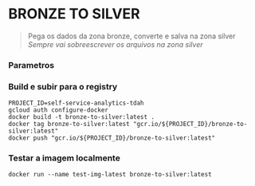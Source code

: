# BRONZE TO SILVER
> Pega os dados da zona bronze, converte e salva na zona silver
*Sempre vai sobreescrever os arquivos na zona silver*

### Parametros
### Build e subir para o registry

```
PROJECT_ID=self-service-analytics-tdah
gcloud auth configure-docker
docker build -t bronze-to-silver:latest .
docker tag bronze-to-silver:latest "gcr.io/${PROJECT_ID}/bronze-to-silver:latest"
docker push "gcr.io/${PROJECT_ID}/bronze-to-silver:latest"
```

### Testar a imagem localmente
```
docker run --name test-img-latest bronze-to-silver:latest
```

